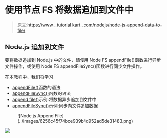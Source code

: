 # 使用节点 FS 将数据追加到文件中

> 原文:[https://www . tutorial kart . com/nodejs/node-js-append-data-to-file/](https://www.tutorialkart.com/nodejs/node-js-append-data-to-file/)

## Node.js 追加到文件

要将数据追加到 Node.js 中的文件，请使用 Node FS appendFile()函数进行异步文件操作，或使用 Node FS appendFileSync()函数进行同步文件操作。

在本教程中，我们将学习

*   [appendFile()](#Syntax_AppendFile)函数的语法
*   [appendFileSync()](#Syntax_AppendFileSync)函数的语法
*   [append file()](#Example-1)示例:将数据异步追加到文件中
*   [appendFileSync()](#Example-2)示例:同步向文件追加数据

<figure class="aligncenter">![Node.js Append File](../Images/6256c45f74bce939b4d952ad5de31483.png)</figure>

[![](../Images/925da31b32d6bc3827932f6c8afb11bb.png)](https://www.tutorialkart.com/)